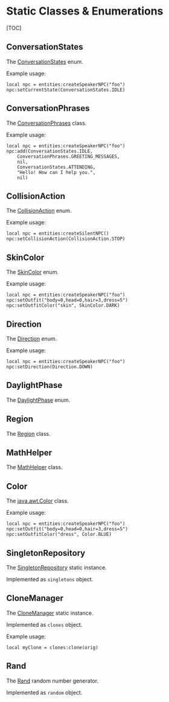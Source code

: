 
Static Classes & Enumerations
=============================

[TOC]

## ConversationStates

The [ConversationStates][] enum.

Example usage:
```
local npc = entities:createSpeakerNPC("foo")
npc:setCurrentState(ConversationStates.IDLE)
```

## ConversationPhrases

The [ConversationPhrases][] class.

Example usage:
```
local npc = entities:createSpeakerNPC("foo")
npc:add(ConversationStates.IDLE,
	ConversationPhrases.GREETING_MESSAGES,
	nil,
	ConversationStates.ATTENDING,
	"Hello! How can I help you.",
	nil)
```

## CollisionAction

The [CollisionAction][] enum.

Example usage:
```
local npc = entities:createSilentNPC()
npc:setCollisionAction(CollisionAction.STOP)
```

## SkinColor

The [SkinColor][] enum.

Example usage:
```
local npc = entities:createSpeakerNPC("foo")
npc:setOutfit("body=0,head=0,hair=3,dress=5")
npc:setOutfitColor("skin", SkinColor.DARK)
```

## Direction

The [Direction][] enum.

Example usage:
```
local npc = entities:createSpeakerNPC("foo")
npc:setDirection(Direction.DOWN)
```

## DaylightPhase

The [DaylightPhase][] enum.

## Region

The [Region][] class.

## MathHelper

The [MathHelper][] class.

## Color

The [java.awt.Color][] class.

Example usage:
```
local npc = entities:createSpeakerNPC("foo")
npc:setOutfit("body=0,head=0,hair=3,dress=5")
npc:setOutfitColor("dress", Color.BLUE)
```

## SingletonRepository

The [SingletonRepository][] static instance.

Implemented as <code>singletons</code> object.

## CloneManager

The [CloneManager][] static instance.

Implemented as <code>clones</code> object.

Example usage:
```
local myClone = clones:clone(orig)
```

## Rand

The [Rand][] random number generator.

Implemented as <code>random</code> object.


[java.awt.Color]: https://docs.oracle.com/javase/8/docs/api/java/awt/Color.html

[CloneManager]: ../../java/games/stendhal/server/entity/npc/CloneManager.html
[CollisionAction]: ../../java/games/stendhal/server/entity/CollisionAction.html
[ConversationPhrases]: ../../java/games/stendhal/server/entity/npc/ConversationPhrases.html
[ConversationStates]: ../../java/games/stendhal/server/entity/npc/ConversationStates.html
[DaylightPhase]: ../../java/games/stendhal/server/core/rp/DaylightPhase.html
[Direction]: ../../java/games/stendhal/common/Direction.html
[MathHelper]: ../../java/games/stendhal/common/MathHelper.html
[Rand]: ../../java/games/stendhal/common/Rand.html
[Region]: ../../java/games/stendhal/server/maps/Region.html
[SingletonRepository]: ../../java/games/stendhal/server/core/engine/SingletonRepository.html
[SkinColor]: ../../java/games/stendhal/common/constants/SkinColor.html
